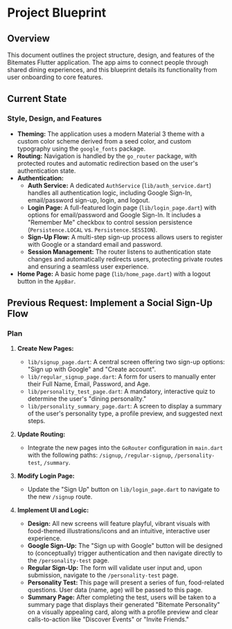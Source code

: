 
# Project Blueprint

## Overview

This document outlines the project structure, design, and features of the Bitemates Flutter application. The app aims to connect people through shared dining experiences, and this blueprint details its functionality from user onboarding to core features.

## Current State

### Style, Design, and Features

*   **Theming:** The application uses a modern Material 3 theme with a custom color scheme derived from a seed color, and custom typography using the `google_fonts` package.
*   **Routing:** Navigation is handled by the `go_router` package, with protected routes and automatic redirection based on the user's authentication state.
*   **Authentication:**
    *   **Auth Service:** A dedicated `AuthService` (`lib/auth_service.dart`) handles all authentication logic, including Google Sign-In, email/password sign-up, login, and logout.
    *   **Login Page:** A full-featured login page (`lib/login_page.dart`) with options for email/password and Google Sign-In. It includes a "Remember Me" checkbox to control session persistence (`Persistence.LOCAL` vs. `Persistence.SESSION`).
    *   **Sign-Up Flow:** A multi-step sign-up process allows users to register with Google or a standard email and password.
    *   **Session Management:** The router listens to authentication state changes and automatically redirects users, protecting private routes and ensuring a seamless user experience.
*   **Home Page:** A basic home page (`lib/home_page.dart`) with a logout button in the `AppBar`.

## Previous Request: Implement a Social Sign-Up Flow

### Plan

1.  **Create New Pages:**
    *   `lib/signup_page.dart`: A central screen offering two sign-up options: "Sign up with Google" and "Create account".
    *   `lib/regular_signup_page.dart`: A form for users to manually enter their Full Name, Email, Password, and Age.
    *   `lib/personality_test_page.dart`: A mandatory, interactive quiz to determine the user's "dining personality."
    *   `lib/personality_summary_page.dart`: A screen to display a summary of the user's personality type, a profile preview, and suggested next steps.

2.  **Update Routing:**
    *   Integrate the new pages into the `GoRouter` configuration in `main.dart` with the following paths: `/signup`, `/regular-signup`, `/personality-test`, `/summary`.

3.  **Modify Login Page:**
    *   Update the "Sign Up" button on `lib/login_page.dart` to navigate to the new `/signup` route.

4.  **Implement UI and Logic:**
    *   **Design:** All new screens will feature playful, vibrant visuals with food-themed illustrations/icons and an intuitive, interactive user experience.
    *   **Google Sign-Up:** The "Sign up with Google" button will be designed to (conceptually) trigger authentication and then navigate directly to the `/personality-test` page.
    *   **Regular Sign-Up:** The form will validate user input and, upon submission, navigate to the `/personality-test` page.
    *   **Personality Test:** This page will present a series of fun, food-related questions. User data (name, age) will be passed to this page.
    *   **Summary Page:** After completing the test, users will be taken to a summary page that displays their generated "Bitemate Personality" on a visually appealing card, along with a profile preview and clear calls-to-action like "Discover Events" or "Invite Friends."
